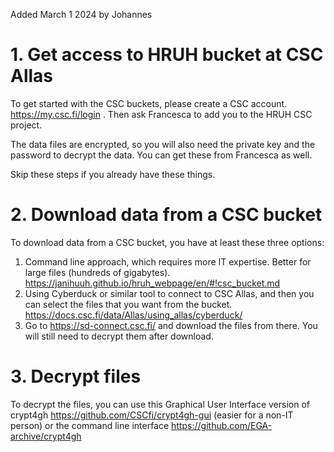 Added March 1 2024 by Johannes

# 1. Get access to HRUH bucket at CSC Allas

To get started with the CSC buckets, please create a CSC account. https://my.csc.fi/login . Then ask Francesca to add you to the HRUH CSC project. 

The data files are encrypted, so you will also need the private key and the password to decrypt the data. You can get these from Francesca as well. 

Skip these steps if you already have these things.

# 2. Download data from a CSC bucket

To download data from a CSC bucket, you have at least these three options:

1.	Command line approach, which requires more IT expertise. Better for large files (hundreds of gigabytes). https://janihuuh.github.io/hruh_webpage/en/#!csc_bucket.md
2.	Using Cyberduck or similar tool to connect to CSC Allas, and then you can select the files that you want from the bucket. https://docs.csc.fi/data/Allas/using_allas/cyberduck/
3.	Go to https://sd-connect.csc.fi/ and download the files from there. You will still need to decrypt them after download.  


# 3. Decrypt files

To decrypt the files, you can use this Graphical User Interface version of crypt4gh https://github.com/CSCfi/crypt4gh-gui (easier for a non-IT person) or the command line interface https://github.com/EGA-archive/crypt4gh
